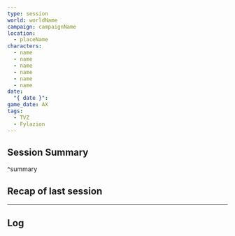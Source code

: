 ```yaml
---
type: session
world: worldName
campaign: campaignName
location:
  - placeName
characters:
  - name
  - name
  - name
  - name
  - name
  - name
date:
  "{ date }": 
game_date: AX
tags:
  - TVZ
  - Fylazion
---
```


## Session Summary

^summary

## Recap of last session


---


## Log


